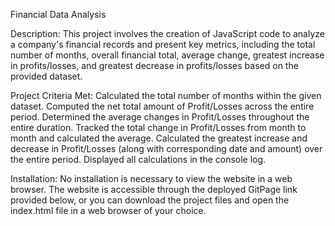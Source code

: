Financial Data Analysis

Description:
  This project involves the creation of JavaScript code to analyze a company's financial records and present key metrics, including the total number of months, overall financial total, average change, greatest increase in profits/losses, and greatest decrease in profits/losses based on the provided dataset.

Project Criteria Met:
  Calculated the total number of months within the given dataset.
  Computed the net total amount of Profit/Losses across the entire period.
  Determined the average changes in Profit/Losses throughout the entire duration.
  Tracked the total change in Profit/Losses from month to month and calculated the average.
  Calculated the greatest increase and decrease in Profit/Losses (along with corresponding date and amount) over the entire period.
  Displayed all calculations in the console log.


Installation:
  No installation is necessary to view the website in a web browser. The website is accessible through the deployed GitPage link provided below, or you can download the project files and open the index.html file in a web browser of your choice.